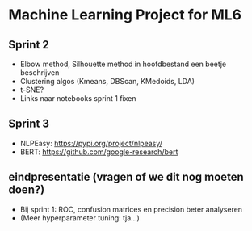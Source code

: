 # Machine Learning Project for ML6


## Sprint 2

* Elbow method, Silhouette method in hoofdbestand een beetje beschrijven
* Clustering algos (Kmeans, DBScan, KMedoids, LDA)
* t-SNE?
* Links naar notebooks sprint 1 fixen


## Sprint 3

* NLPEasy: https://pypi.org/project/nlpeasy/
* BERT: https://github.com/google-research/bert


## eindpresentatie (vragen of we dit nog moeten doen?)

* Bij sprint 1: ROC, confusion matrices en precision beter analyseren
* (Meer hyperparameter tuning: tja...)
